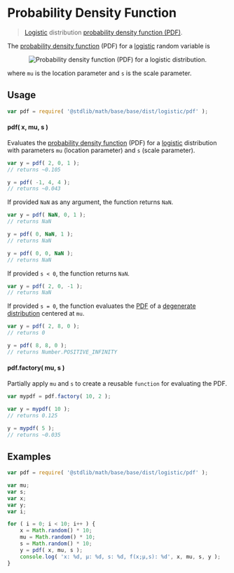 Probability Density Function
===

> [Logistic][Logistic] distribution [probability density function (PDF)][pdf].

<!-- <intro> -->

The [probability density function][pdf] (PDF) for a [logistic][logistic] random variable is

<!-- <equation class="equation" label="eq:pdf_function" align="center" raw="f(x; \mu,s) = \frac{e^{-\frac{x-\mu}{s}}} {s\left(1+e^{-\frac{x-\mu}{s}}\right)^2}" alt="Probability density function (PDF) for a logistic distribution."> -->

<div class="equation" align="center" data-raw-text="f(x; \mu,s) = \frac{e^{-\frac{x-\mu}{s}}} {s\left(1+e^{-\frac{x-\mu}{s}}\right)^2}" data-equation="eq:pdf_function">
	<img src="" alt="Probability density function (PDF) for a logistic distribution.">
	<br>
</div>

<!-- </equation> -->

where `mu` is the location parameter and `s` is the scale parameter.

<!-- </intro> -->

<!-- <usage> -->

## Usage
``` javascript
var pdf = require( '@stdlib/math/base/base/dist/logistic/pdf' );
```

#### pdf( x, mu, s )

Evaluates the [probability density function][pdf] (PDF) for a [logistic][logistic] distribution with parameters `mu` (location parameter) and `s` (scale parameter).

``` javascript
var y = pdf( 2, 0, 1 );
// returns ~0.105

y = pdf( -1, 4, 4 );
// returns ~0.043
```

If provided `NaN` as any argument, the function returns `NaN`.

``` javascript
var y = pdf( NaN, 0, 1 );
// returns NaN

y = pdf( 0, NaN, 1 );
// returns NaN

y = pdf( 0, 0, NaN );
// returns NaN
```

If provided `s < 0`, the function returns `NaN`.

``` javascript
var y = pdf( 2, 0, -1 );
// returns NaN
```

If provided `s = 0`, the function evaluates the [PDF][pdf] of a [degenerate distribution][degenerate-distribution] centered at `mu`.

``` javascript
var y = pdf( 2, 8, 0 );
// returns 0

y = pdf( 8, 8, 0 );
// returns Number.POSITIVE_INFINITY
```

#### pdf.factory( mu, s )

Partially apply `mu` and `s` to create a reusable `function` for evaluating the PDF.

``` javascript
var mypdf = pdf.factory( 10, 2 );

var y = mypdf( 10 );
// returns 0.125

y = mypdf( 5 );
// returns ~0.035
```
<!-- </usage> -->

<!-- <examples> -->
## Examples

``` javascript
var pdf = require( '@stdlib/math/base/base/dist/logistic/pdf' );

var mu;
var s;
var x;
var y;
var i;

for ( i = 0; i < 10; i++ ) {
	x = Math.random() * 10;
	mu = Math.random() * 10;
	s = Math.random() * 10;
	y = pdf( x, mu, s );
	console.log( 'x: %d, µ: %d, s: %d, f(x;µ,s): %d', x, mu, s, y );
}
```
<!-- </examples> -->


<!-- <links> -->
[logistic]: https://en.wikipedia.org/wiki/Logistic_distribution
[pdf]: https://en.wikipedia.org/wiki/Probability_density_function
[degenerate-distribution]: https://en.wikipedia.org/wiki/Degenerate_distribution
<!-- </links> -->
